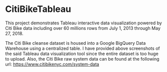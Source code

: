 # CitiBikeTableau
This project demonstrates Tableau interactive data visualization powered by Citi Bike data including over 60 millions rows from July 1, 2013 through May 27, 2018.

The Citi Bike cleanse dataset is housed into a Google BigQuery Data Warehouse using a centralized table. I have provided above screenshots of the said Tableau data visualization tool since the entire dataset is too huge to upload. Also, the Citi Bike raw system data can be found at the following url: https://www.citibikenyc.com/system-data

